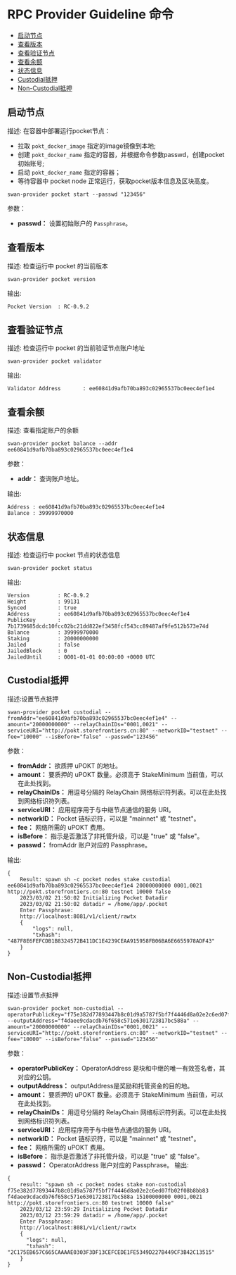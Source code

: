 # RPC Provider Guideline 命令

* [启动节点](#启动节点)
* [查看版本](#查看版本)
* [查看验证节点](#查看验证节点)
* [查看余额](#查看余额)
* [状态信息](#状态信息)
* [Custodial抵押](#Custodial抵押)
* [Non-Custodial抵押](#Non-Custodial抵押)


## 启动节点

描述: 在容器中部署运行pocket节点：
- 拉取 `pokt_docker_image` 指定的image镜像到本地;
- 创建 `pokt_docker_name` 指定的容器，并根据命令参数passwd，创建pocket初始账号;
- 启动 `pokt_docker_name` 指定的容器；
- 等待容器中 pocket node 正常运行，获取pocket版本信息及区块高度。

```shell
swan-provider pocket start --passwd "123456"
```

参数：

- **passwd：** 设置初始账户的 `Passphrase`。


## 查看版本

描述: 检查运行中 pocket 的当前版本

```shell
swan-provider pocket version
```

输出:

```shell
Pocket Version  : RC-0.9.2
```


## 查看验证节点

描述: 检查运行中 pocket 的当前验证节点账户地址

```shell
swan-provider pocket validator
```

输出:

```shell
Validator Address       : ee60841d9afb70ba893c02965537bc0eec4ef1e4
```


## 查看余额

描述: 查看指定账户的余额

```shell
swan-provider pocket balance --addr ee60841d9afb70ba893c02965537bc0eec4ef1e4
```

参数：

- **addr：** 查询账户地址。

输出:

```shell
Address : ee60841d9afb70ba893c02965537bc0eec4ef1e4
Balance : 39999970000
```


## 状态信息

描述: 检查运行中 pocket 节点的状态信息

```shell
swan-provider pocket status
```

输出:

```shell
Version         : RC-0.9.2
Height          : 99131
Synced          : true
Address         : ee60841d9afb70ba893c02965537bc0eec4ef1e4
PublicKey       : 7b1739685dcdc10fcc02bc21dd822ef3458fcf543cc89487af9fe512b573e74d
Balance         : 39999970000
Staking         : 20000000000
Jailed          : false
JailedBlock     : 0
JailedUntil     : 0001-01-01 00:00:00 +0000 UTC
```


## Custodial抵押

描述:设置节点抵押

```shell
swan-provider pocket custodial --fromAddr="ee60841d9afb70ba893c02965537bc0eec4ef1e4" --amount="20000000000" --relayChainIDs="0001,0021" --serviceURI="http://pokt.storefrontiers.cn:80" --networkID="testnet" --fee="10000" --isBefore="false" --passwd="123456"

```

参数：

- **fromAddr：** 欲质押 uPOKT 的地址。
- **amount：** 要质押的 uPOKT 数量。必须高于 StakeMinimum 当前值，可以在此处找到。
- **relayChainIDs：** 用逗号分隔的 RelayChain 网络标识符列表。可以在此处找到网络标识符列表。
- **serviceURI：** 应用程序用于与中继节点通信的服务 URI。
- **networkID：** Pocket 链标识符，可以是 "mainnet" 或 "testnet"。
- **fee：** 网络所需的 uPOKT 费用。
- **isBefore：** 指示是否激活了非托管升级，可以是 "true" 或 "false"。
- **passwd：** fromAddr 账户对应的 Passphrase。

输出:

```shell
{
    Result: spawn sh -c pocket nodes stake custodial ee60841d9afb70ba893c02965537bc0eec4ef1e4 20000000000 0001,0021 http://pokt.storefrontiers.cn:80 testnet 10000 false
    2023/03/02 21:50:02 Initializing Pocket Datadir
    2023/03/02 21:50:02 datadir = /home/app/.pocket
    Enter Passphrase: 
    http://localhost:8081/v1/client/rawtx
    {
        "logs": null,
        "txhash": "487F8E6FEFCDB1B8324572B411DC1E4239CEAA915958FB06BA6E6655978ADF43"
    }
}
```


## Non-Custodial抵押

描述:设置节点抵押

```shell
swan-provider pocket non-custodial --operatorPublicKey="f75e382d77893447b8c01d9a5787f5bf7f4446d8a02e2c6ed07fb02f08b8bb83" --outputAddress="f4daee9cdacdb76f658c571e6301723817bc588a" --amount="20000000000" --relayChainIDs="0001,0021" --serviceURI="http://pokt.storefrontiers.cn:80" --networkID="testnet" --fee="10000" --isBefore="false" --passwd="123456"
```

参数：

- **operatorPublicKey：** OperatorAddress 是块和中继的唯一有效签名者，其对应的公钥。
- **outputAddress：** outputAddress是奖励和托管资金的目的地。
- **amount：** 要质押的 uPOKT 数量。必须高于 StakeMinimum 当前值，可以在此处找到。
- **relayChainIDs：** 用逗号分隔的 RelayChain 网络标识符列表。可以在此处找到网络标识符列表。
- **serviceURI：** 应用程序用于与中继节点通信的服务 URI。
- **networkID：** Pocket 链标识符，可以是 "mainnet" 或 "testnet"。
- **fee：** 网络所需的 uPOKT 费用。
- **isBefore：** 指示是否激活了非托管升级，可以是 "true" 或 "false"。
- **passwd：** OperatorAddress 账户对应的 Passphrase。
输出:

```shell
{
    result: "spawn sh -c pocket nodes stake non-custodial f75e382d77893447b8c01d9a5787f5bf7f4446d8a02e2c6ed07fb02f08b8bb83 f4daee9cdacdb76f658c571e6301723817bc588a 15100000000 0001,0021 http://pokt.storefrontiers.cn:80 testnet 10000 false"
    2023/03/12 23:59:29 Initializing Pocket Datadir
    2023/03/12 23:59:29 datadir = /home/app/.pocket
    Enter Passphrase: 
    http://localhost:8081/v1/client/rawtx
    {  
      "logs": null,
      "txhash": "2C175EB657C665CAAAAE0303F3DF13CEFCEDE1FE5349D227B449CF3B42C13515"
    }
}
```

